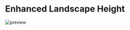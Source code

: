 # Enhanced Landscape Height

![preview](https://github.com/RavenStryker/Parkitect_Mod-More_Terrain_Height/assets/20632191/d163f8e9-2188-4098-9df1-0e5382800123)
